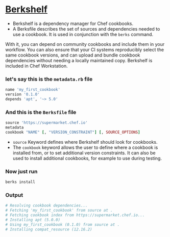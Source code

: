 # [Berkshelf](https://docs.chef.io/workstation/berkshelf/)

- Berkshelf is a dependency manager for Chef cookbooks.
- A Berksfile describes the set of sources and dependencies needed to use a cookbook. It is used in conjunction with the `berks` command.

With it, you can depend on community cookbooks and include them in your workflow.
You can also ensure that your CI systems reproducibly select the same cookbook versions, and can upload and bundle cookbook dependencies without needing a locally maintained copy.
Berkshelf is included in Chef Workstation.

### let's say this is the `metadata.rb` file

```ruby
name 'my_first_cookbook'
version '0.1.0'
depends 'apt', '~> 5.0'
```

### And this is the `Berksfile` file

```ruby
source 'https://supermarket.chef.io'
metadata
cookbook "NAME" [, "VERSION_CONSTRAINT"] [, SOURCE_OPTIONS]
```

- `source` Keyword defines where Berkshelf should look for cookbooks.
- The `cookbook` keyword allows the user to define where a cookbook is installed from, or to set additional version constraints. It can also be used to install additional cookbooks, for example to use during testing.

### Now just run

```bash
berks install
```

### Output

```bash
# Resolving cookbook dependencies...
# Fetching 'my_first_cookbook' from source at .
# Fetching cookbook index from https://supermarket.chef.io...
# Installing apt (5.0.0)
# Using my_first_cookbook (0.1.0) from source at .
# Installing compat_resource (12.16.2)
```
